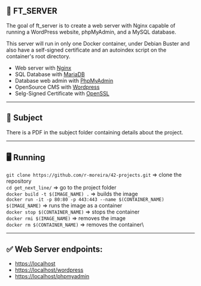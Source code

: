 ## 🚀 FT_SERVER
The goal of ft_server is to create a web server with Nginx capable of running a WordPress website, phpMyAdmin, and a MySQL database.

This server will run in only one Docker container, under Debian Buster and also have a self-signed certificate  and an autoindex script on the container's root directory.

* Web server with [Nginx](https://www.nginx.com/)
* SQL Database with [MariaDB](https://www.mariadb.org/)
* Database web admin with [PhpMyAdmin](https://www.phpmyadmin.net/)
* OpenSource CMS with [Wordpress](https://www.wordpress.com/)
* Selg-Signed Certificate with [OpenSSL](https://www.openssl.org/)

---

## 📖 Subject
There is a PDF in the subject folder containing details about the project.


 --------

## 🖥️ Running
`git clone https://github.com/r-moreira/42-projects.git` => clone the repository\
`cd get_next_line/` => go to the project folder\
`docker build -t $(IMAGE_NAME) .` => builds the image\
`docker run -it -p 80:80 -p 443:443 --name $(CONTAINER_NAME) $(IMAGE_NAME)` => runs the image as a container\
`docker stop $(CONTAINER_NAME)` => stops the container\
`docker rmi $(IMAGE_NAME)` => removes the image\
`docker rm $(CONTAINER_NAME)` => removes the container\

--------

## ✅ Web Server endpoints:

- <https://localhost>
- <https://localhost/wordpress>
- <https://localhost/phpmyadmin>